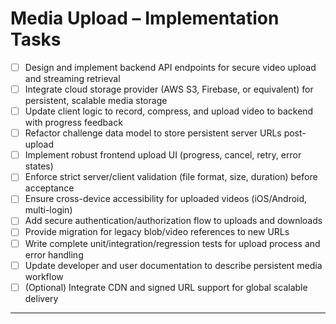 # Media Upload – Implementation Tasks

- [ ] Design and implement backend API endpoints for secure video upload and streaming retrieval  
- [ ] Integrate cloud storage provider (AWS S3, Firebase, or equivalent) for persistent, scalable media storage  
- [ ] Update client logic to record, compress, and upload video to backend with progress feedback  
- [ ] Refactor challenge data model to store persistent server URLs post-upload  
- [ ] Implement robust frontend upload UI (progress, cancel, retry, error states)  
- [ ] Enforce strict server/client validation (file format, size, duration) before acceptance  
- [ ] Ensure cross-device accessibility for uploaded videos (iOS/Android, multi-login)  
- [ ] Add secure authentication/authorization flow to uploads and downloads  
- [ ] Provide migration for legacy blob/video references to new URLs  
- [ ] Write complete unit/integration/regression tests for upload process and error handling  
- [ ] Update developer and user documentation to describe persistent media workflow  
- [ ] (Optional) Integrate CDN and signed URL support for global scalable delivery

***
